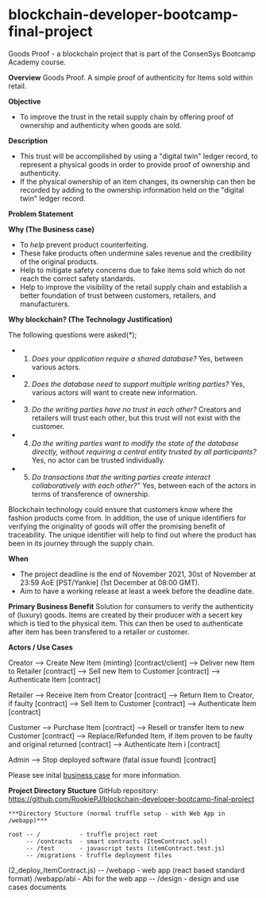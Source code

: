 # blockchain-developer-bootcamp-final-project
Goods Proof - a blockchain project that is part of the ConsenSys Bootcamp Academy course.

**Overview**
Goods Proof.  A simple proof of authenticity for Items sold within retail.

**Objective**
- To improve the trust in the retail supply chain by offering proof of ownership and authenticity when goods are sold.

**Description**
- This trust will be accomplished by using a "digital twin" ledger record, to represent a physical goods in order to provide proof of ownership and authenticity.
- If the physical ownership of an item changes, its ownership can then be recorded by adding to the ownership information held on the "digital twin" ledger  record.

**Problem Statement**

**Why (The Business case)**
- To _help_ prevent product counterfeiting.
- These fake products often undermine sales revenue and the credibility of the original products.
- Help to mitigate safety concerns due to fake items sold which do not reach the correct safety standards.
- Help to improve the visibility of the retail supply chain and establish a better foundation of trust between customers, retailers, and manufacturers.

**Why blockchain? (The Technology Justification)**

The following questions were asked(*);

- 1) _Does your application require a shared database?_
     Yes, between various actors.
- 2) _Does the database need to support multiple writing parties?_
     Yes, various actors will want to create new information.
- 3) _Do the writing parties have no trust in each other?_
     Creators and retailers will trust each other, but this trust will not exist with the customer.
- 4) _Do the writing parties want to modify the state of the database directly, without requiring a central entity trusted by all participants?_
     Yes, no actor can be trusted individually.
- 5) _Do transactions that the writing parties create interact collaboratively with each other?”_
     Yes, between each of the actors in terms of transference of ownership.

Blockchain technology could ensure that customers know where the fashion products come from. In addition, the use of unique identifiers for verifying the originality of goods will offer the promising benefit of traceability. The unique identifier will help to find out where the product has been in its journey through the supply chain.

**When**
- The project deadline is the end of November 2021, 30st of November at 23:59 AoE [PST/Yankie] (1st December at 08:00 GMT).
- Aim to have a working release at least a week before the deadline date.

**Primary Business Benefit**
Solution for consumers to verify the authenticity of (luxury) goods.
Items are created by their producer with a secert key which is tied to
the physical item.  This can then be used to authenticate after item has
been transfered to a retailer or customer.

**Actors / Use Cases**

   Creator      --> Create New Item (minting)         [contract/client]
                --> Deliver new Item to Retailer      [contract]
                --> Sell new Item to Customer         [contract]
                --> Authenticate Item                 [contract]

   Retailer     --> Receive Item from Creator         [contract]
                --> Return Item to Creator, if faulty [contract]
                --> Sell Item to Customer             [contract]
                --> Authenticate Item                 [contract]

   Customer     --> Purchase Item                     [contract]
                --> Resell or transfer Item to new Customer [contract]
                --> Replace/Refunded Item, if item proven to be faulty and original returned [contract]
                --> Authenticate Item i               [contract]

   Admin        --> Stop deployed software (fatal issue found) [contract]

Please see inital [business case](https://github.com/RookiePJ/blockchain-developer-bootcamp-final-project/blob/main/design/DESIGN.md) for more information.

**Project Directory Stucture**
    GitHub repository: https://github.com/RookiePJ/blockchain-developer-bootcamp-final-project

    ***Directory Stucture (normal truffle setup - with Web App in /webapp)***

    root -- /           - truffle project root
         -- /contracts  - smart contracts (ItemContract.sol)
         -- /test       - javascript tests (itemContract.test.js)
         -- /migrations - truffle deployment files
(2_deploy_ItemContract.js)
         -- /webapp     - web app (react based standard format)
            /webapp/abi - Abi for the web app
         -- /design     - design and use cases documents


